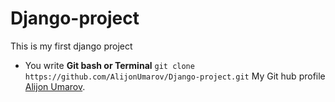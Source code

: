 # Django-project
This is my first django project
- You write **Git bash or Terminal** `git clone https://github.com/AlijonUmarov/Django-project.git`
My Git hub profile [Alijon Umarov]([https://github.com/AlijonUmarov/]).
